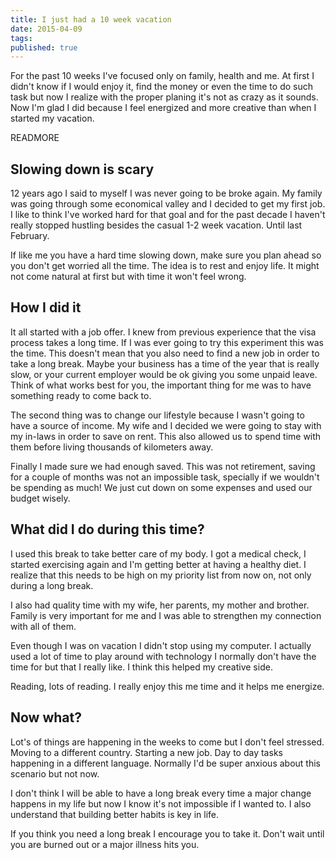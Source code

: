 ```yaml
---
title: I just had a 10 week vacation
date: 2015-04-09
tags:
published: true
---
```


For the past 10 weeks I've focused only on family, health and me. At first
I didn't know if I would enjoy it, find the money or even the time to do such
task but now I realize with the proper planing it's not as crazy as it sounds.
Now I'm glad I did because I feel energized and more creative than when
I started my vacation.

READMORE

## Slowing down is scary

12 years ago I said to myself I was never going to be broke again. My family was
going through some economical valley and I decided to get my first job. I like
to think I've worked hard for that goal and for the past decade I haven't really
stopped hustling besides the casual 1-2 week vacation. Until last February.

If like me you have a hard time slowing down, make sure you plan ahead so you
don't get worried all the time. The idea is to rest and enjoy life. It might not
come natural at first but with time it won't feel wrong.

## How I did it

It all started with a job offer. I knew from previous experience that the visa
process takes a long time. If I was ever going to try this experiment this was
the time. This doesn't mean that you also need to find a new job in order to
take a long break. Maybe your business has a time of the year that is really
slow, or your current employer would be ok giving you some unpaid leave. Think
of what works best for you, the important thing for me was to have something
ready to come back to.

The second thing was to change our lifestyle because I wasn't going to have
a source of income. My wife and I decided we were going to stay with my in-laws
in order to save on rent. This also allowed us to spend time with them before
living thousands of kilometers away.

Finally I made sure we had enough saved. This was not retirement, saving for
a couple of months was not an impossible task, specially if we wouldn't be
spending as much! We just cut down on some expenses and used our budget wisely.

## What did I do during this time?

I used this break to take better care of my body. I got a medical check,
I started exercising again and I'm getting better at having a healthy diet.
I realize that this needs to be high on my priority list from now on, not only
during a long break.

I also had quality time with my wife, her parents, my mother and brother. Family
is very important for me and I was able to strengthen my connection with all of
them.

Even though I was on vacation I didn't stop using my computer. I actually used
a lot of time to play around with technology I normally don't have the time for
but that I really like. I think this helped my creative side.

Reading, lots of reading. I really enjoy this me time and it helps me energize.

## Now what?

Lot's of things are happening in the weeks to come but I don't feel stressed.
Moving to a different country. Starting a new job. Day to day tasks happening in
a different language. Normally I'd be super anxious about this scenario but not
now.

I don't think I will be able to have a long break every time a major change
happens in my life but now I know it's not impossible if I wanted to. I also
understand that building better habits is key in life.

If you think you need a long break I encourage you to take it. Don't wait until
you are burned out or a major illness hits you.

